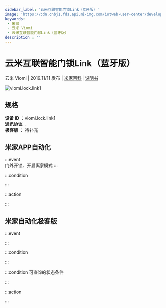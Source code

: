 ```yaml
---
sidebar_label: '云米互联智能门锁Link（蓝牙版）'
image: 'https://cdn.cnbj1.fds.api.mi-img.com/iotweb-user-center/developer_1679047614196qC9Ll507.png?GalaxyAccessKeyId=AKVGLQWBOVIRQ3XLEW&Expires=9223372036854775807&Signature=BPuA/1qiL7MISUYj/50HLnH2ZVI='
keywords: 
 - 米家
 - 云米 Viomi
 - 云米互联智能门锁Link（蓝牙版）
description : ''
---
```

# 云米互联智能门锁Link（蓝牙版）

云米 Viomi | 2019/11/11 发布 | [米家百科](https://home.mi.com/webapp/content/baike/product/index.html?model=viomi.lock.link1) | [说明书](https://home.mi.com/views/introduction.html?model=viomi.lock.link1&region=cn)

![viomi.lock.link1](https://cdn.cnbj1.fds.api.mi-img.com/iotweb-user-center/developer_1679047614196qC9Ll507.png?GalaxyAccessKeyId=AKVGLQWBOVIRQ3XLEW&Expires=9223372036854775807&Signature=BPuA/1qiL7MISUYj/50HLnH2ZVI=)

## 规格  
> 
**设备 ID** ：viomi.lock.link1  
**通讯协议** ：  
**极客版**  ： 待补充 


## 米家APP自动化  

:::event  
门外开锁、开启离家模式
:::

:::condition  

:::

:::action   

:::

## 米家自动化极客版  

:::event  

:::

:::condition  

:::

:::condition 可查询的状态条件  

:::

:::action  

:::

        
